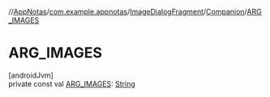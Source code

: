 //[AppNotas](../../../../index.md)/[com.example.appnotas](../../index.md)/[ImageDialogFragment](../index.md)/[Companion](index.md)/[ARG_IMAGES](-a-r-g_-i-m-a-g-e-s.md)

# ARG_IMAGES

[androidJvm]\
private const val [ARG_IMAGES](-a-r-g_-i-m-a-g-e-s.md): [String](https://kotlinlang.org/api/latest/jvm/stdlib/kotlin-stdlib/kotlin/-string/index.html)
